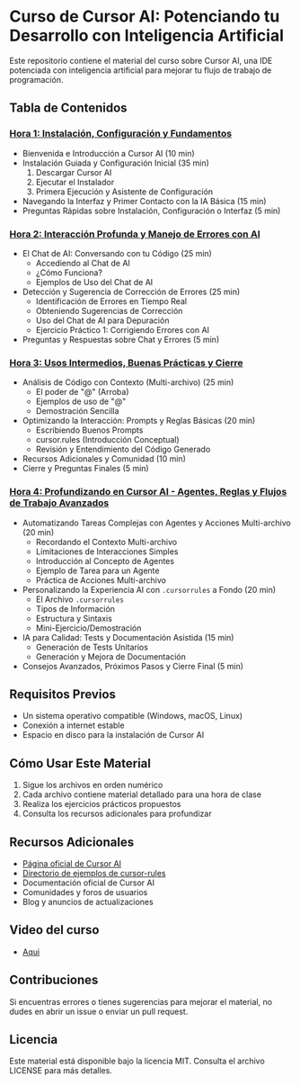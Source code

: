 # Curso de Cursor AI: Potenciando tu Desarrollo con Inteligencia Artificial

Este repositorio contiene el material del curso sobre Cursor AI, una IDE potenciada con inteligencia artificial para mejorar tu flujo de trabajo de programación.

## Tabla de Contenidos

### [Hora 1: Instalación, Configuración y Fundamentos](1-instalacion-configuracion-y-fundamentos.md)
- Bienvenida e Introducción a Cursor AI (10 min)
- Instalación Guiada y Configuración Inicial (35 min)
  1. Descargar Cursor AI
  1. Ejecutar el Instalador
  1. Primera Ejecución y Asistente de Configuración
- Navegando la Interfaz y Primer Contacto con la IA Básica (15 min)
- Preguntas Rápidas sobre Instalación, Configuración o Interfaz (5 min)

### [Hora 2: Interacción Profunda y Manejo de Errores con AI](2-interaccion-y-manejo-errores.md)
- El Chat de AI: Conversando con tu Código (25 min)
  - Accediendo al Chat de AI
  - ¿Cómo Funciona?
  - Ejemplos de Uso del Chat de AI
- Detección y Sugerencia de Corrección de Errores (25 min)
  - Identificación de Errores en Tiempo Real
  - Obteniendo Sugerencias de Corrección
  - Uso del Chat de AI para Depuración
  - Ejercicio Práctico 1: Corrigiendo Errores con AI
- Preguntas y Respuestas sobre Chat y Errores (5 min)

### [Hora 3: Usos Intermedios, Buenas Prácticas y Cierre](3-usos-intermedios-buenas-practicas.md)
- Análisis de Código con Contexto (Multi-archivo) (25 min)
  - El poder de "@" (Arroba)
  - Ejemplos de uso de "@"
  - Demostración Sencilla
- Optimizando la Interacción: Prompts y Reglas Básicas (20 min)
  - Escribiendo Buenos Prompts
  - cursor.rules (Introducción Conceptual)
  - Revisión y Entendimiento del Código Generado
- Recursos Adicionales y Comunidad (10 min)
- Cierre y Preguntas Finales (5 min)

### [Hora 4: Profundizando en Cursor AI - Agentes, Reglas y Flujos de Trabajo Avanzados](4-produndizando-en-cursor.md)
- Automatizando Tareas Complejas con Agentes y Acciones Multi-archivo (20 min)
  - Recordando el Contexto Multi-archivo
  - Limitaciones de Interacciones Simples
  - Introducción al Concepto de Agentes
  - Ejemplo de Tarea para un Agente
  - Práctica de Acciones Multi-archivo
- Personalizando la Experiencia AI con `.cursorrules` a Fondo (20 min)
  - El Archivo `.cursorrules`
  - Tipos de Información
  - Estructura y Sintaxis
  - Mini-Ejercicio/Demostración
- IA para Calidad: Tests y Documentación Asistida (15 min)
  - Generación de Tests Unitarios
  - Generación y Mejora de Documentación
- Consejos Avanzados, Próximos Pasos y Cierre Final (5 min)

## Requisitos Previos
- Un sistema operativo compatible (Windows, macOS, Linux)
- Conexión a internet estable
- Espacio en disco para la instalación de Cursor AI

## Cómo Usar Este Material
1. Sigue los archivos en orden numérico
2. Cada archivo contiene material detallado para una hora de clase
3. Realiza los ejercicios prácticos propuestos
4. Consulta los recursos adicionales para profundizar

## Recursos Adicionales
- [Página oficial de Cursor AI](https://cursor.com)
- [Directorio de ejemplos de cursor-rules](https://cursor.directory/)
- Documentación oficial de Cursor AI
- Comunidades y foros de usuarios
- Blog y anuncios de actualizaciones

## Video del curso
- [Aqui](https://www.youtube.com/watch?v=BwWfsbW7BPo)

## Contribuciones
Si encuentras errores o tienes sugerencias para mejorar el material, no dudes en abrir un issue o enviar un pull request.

## Licencia
Este material está disponible bajo la licencia MIT. Consulta el archivo LICENSE para más detalles.

